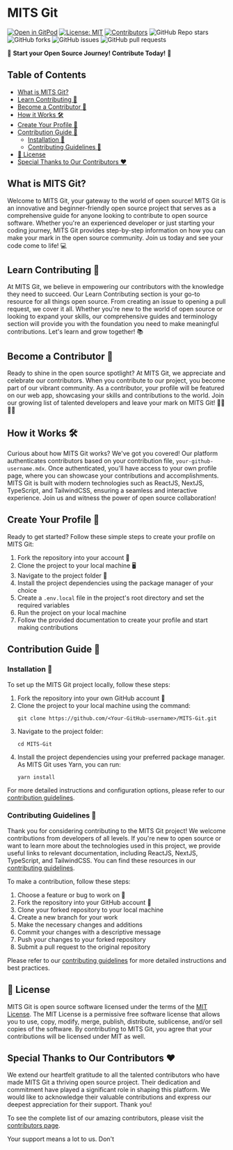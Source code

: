 # MITS Git

[![Open in GitPod](https://img.shields.io/badge/Gitpod-Ready--to--Code-blue?logo=gitpod)](https://gitpod.io/#https://github.com/priyanka-deshmukh8/MITS-Git)
[![License: MIT](https://img.shields.io/badge/License-MIT-yellow.svg)](https://github.com/priyanka-deshmukh8/MITS-Git/blob/main/LICENSE)
[![Contributors](https://img.shields.io/github/contributors/badges/shields)](https://github.com/priyanka-deshmukh8/MITS-Git/graphs/contributors)
![GitHub Repo stars](https://img.shields.io/github/stars/priyanka-deshmukh8/MITS-Git?style=flat)
![GitHub forks](https://img.shields.io/github/forks/priyanka-deshmukh8/MITS-Git?style=flat)
![GitHub issues](https://img.shields.io/github/issues/priyanka-deshmukh8/MITS-Git?style=flat)
![GitHub pull requests](https://img.shields.io/github/issues-pr/priyanka-deshmukh8/MITS-Git?style=flat)

🚀 **Start your Open Source Journey! Contribute Today!** 🤝

## Table of Contents

- [What is MITS Git?](#what-is-mits-git)
- [Learn Contributing 📖](#learn-contributing-)
- [Become a Contributor 👥](#become-a-contributor-)
- [How it Works 🛠️](#how-it-works-️)
- [Create Your Profile 📝](#create-your-profile-)
- [Contribution Guide 🤝](#contribution-guide-)
  - [Installation 🚧](#installation-)
  - [Contributing Guidelines 📜](#contributing-guidelines-)
- [📝 License](#-license)
- [Special Thanks to Our Contributors ❤️](#special-thanks-to-our-contributors-)

## What is MITS Git?

Welcome to MITS Git, your gateway to the world of open source! MITS Git is an innovative and beginner-friendly open source project that serves as a comprehensive guide for anyone looking to contribute to open source software. Whether you're an experienced developer or just starting your coding journey, MITS Git provides step-by-step information on how you can make your mark in the open source community. Join us today and see your code come to life! 💻

## Learn Contributing 📖

At MITS Git, we believe in empowering our contributors with the knowledge they need to succeed. Our Learn Contributing section is your go-to resource for all things open source. From creating an issue to opening a pull request, we cover it all. Whether you're new to the world of open source or looking to expand your skills, our comprehensive guides and terminology section will provide you with the foundation you need to make meaningful contributions. Let's learn and grow together! 📚

## Become a Contributor 👥

Ready to shine in the open source spotlight? At MITS Git, we appreciate and celebrate our contributors. When you contribute to our project, you become part of our vibrant community. As a contributor, your profile will be featured on our web app, showcasing your skills and contributions to the world. Join our growing list of talented developers and leave your mark on MITS Git! 👨‍💻👩‍💻

## How it Works 🛠️

Curious about how MITS Git works? We've got you covered! Our platform authenticates contributors based on your contribution file, `your-github-username.mdx`. Once authenticated, you'll have access to your own profile page, where you can showcase your contributions and accomplishments. MITS Git is built with modern technologies such as ReactJS, NextJS, TypeScript, and TailwindCSS, ensuring a seamless and interactive experience. Join us and witness the power of open source collaboration!

## Create Your Profile 📝

Ready to get started? Follow these simple steps to create your profile on MITS Git:

1. Fork the repository into your account 🍴
2. Clone the project to your local machine 🖥️
3. Navigate to the project folder 📂
4. Install the project dependencies using the package manager of your choice
5. Create a `.env.local` file in the project's root directory and set the required variables
6. Run the project on your local machine
7. Follow the provided documentation to create your profile and start making contributions

## Contribution Guide 🤝

### Installation 🚧

To set up the MITS Git project locally, follow these steps:

1. Fork the repository into your own GitHub account 🍴
2. Clone the project to your local machine using the command:
   ```
   git clone https://github.com/<Your-GitHub-username>/MITS-Git.git
   ```
3. Navigate to the project folder:
   ```
   cd MITS-Git
   ```
4. Install the project dependencies using your preferred package manager. As MITS Git uses Yarn, you can run:
   ```
   yarn install
   ```

For more detailed instructions and configuration options, please refer to our [contribution guidelines](#contributing-guidelines).

### Contributing Guidelines 📜

Thank you for considering contributing to the MITS Git project! We welcome contributions from developers of all levels. If you're new to open source or want to learn more about the technologies used in this project, we provide useful links to relevant documentation, including ReactJS, NextJS, TypeScript, and TailwindCSS. You can find these resources in our [contributing guidelines](#contributing-guidelines).

To make a contribution, follow these steps:

1. Choose a feature or bug to work on 🎉
2. Fork the repository into your GitHub account 🍴
3. Clone your forked repository to your local machine
4. Create a new branch for your work
5. Make the necessary changes and additions
6. Commit your changes with a descriptive message
7. Push your changes to your forked repository
8. Submit a pull request to the original repository

Please refer to our [contributing guidelines](#contributing-guidelines) for more detailed instructions and best practices.

## 📝 License

MITS Git is open source software licensed under the terms of the [MIT License](https://opensource.org/licenses/MIT). The MIT License is a permissive free software license that allows you to use, copy, modify, merge, publish, distribute, sublicense, and/or sell copies of the software. By contributing to MITS Git, you agree that your contributions will be licensed under MIT as well.

## Special Thanks to Our Contributors ❤️

We extend our heartfelt gratitude to all the talented contributors who have made MITS Git a thriving open source project. Their dedication and commitment have played a significant role in shaping this platform. We would like to acknowledge their valuable contributions and express our deepest appreciation for their support. Thank you!

To see the complete list of our amazing contributors, please visit the [contributors page](https://github.com/priyanka-deshmukh8/MITS-Git/graphs/contributors).

Your support means a lot to us. Don't
